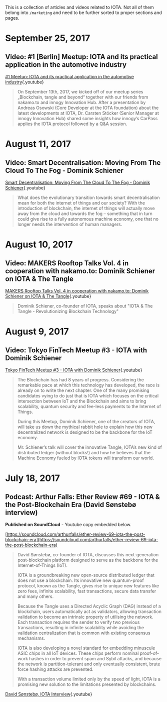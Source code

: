 <!-- TITLE: Articles & Videos -->
<!-- SUBTITLE: related to IOTA and the Tangle -->

This is a collection of articles and videos related to IOTA. Not all of them belong into `/marketing` and need to be further sorted to proper sections and pages.

# September 25, 2017
## Video: #1 [Berlin] Meetup: IOTA and its practical application in the automotive industry
[#1 Meetup: IOTA and its practical application in the automotive industry](https://www.youtube.com/watch?v=SVTOHdrsJ-U){.youtube}
> On September 13th, 2017, we kicked off of our meetup series „Blockchain, tangle and beyond“ together with our friends from nakamo.to and innogy Innovation Hub.  After a presentation by Andreas Osowski (Core Developer at the IOTA foundation) about the latest developments at IOTA, Dr. Carsten Stöcker (Senior Manager at innogy Innovation Hub) shared some insights how innogy’s CarPass applies the IOTA protocol followed by a Q&A session.

# August 11, 2017
## Video: Smart Decentralisation: Moving From The Cloud To The Fog - Dominik Schiener
[Smart Decentralisation: Moving From The Cloud To The Fog - Dominik Schiener](https://www.youtube.com/watch?v=ibL4wqLwk5E){.youtube}
> What does the evolutionary transition towards smart decentralisation mean for both the internet of things and our society? With the introduction of blockchain, the internet of things will actually move away from the cloud and towards the fog – something that in turn could give rise to a fully autonomous machine economy, one that no longer needs the intervention of human managers.

# August 10, 2017
## Video: MAKERS Rooftop Talks Vol. 4 in cooperation with nakamo.to: Dominik Schiener on IOTA & The Tangle
[MAKERS Rooftop Talks Vol. 4 in cooperation with nakamo.to: Dominik Schiener on IOTA & The Tangle](https://www.youtube.com/watch?v=EXjCqT-oK9M){.youtube}
> Dominik Schiener, co-founder of IOTA, speaks about "IOTA & The Tangle - Revolutionizing Blockchain Technology"

# August 9, 2017
## Video: Tokyo FinTech Meetup #3 - IOTA with Dominik Schiener
[Tokyo FinTech Meetup #3 - IOTA with Dominik Schiener](https://www.youtube.com/watch?v=nswo5CurPxA){.youtube}
> The Blockchain has had 8 years of progress. Considering the remarkable pace at which this technology has developed, the race is already on to write the next chapter. One of the many promising candidates vying to do just that is IOTA which focuses on the critical intersection between IoT and the Blockchain and aims to bring scalability, quantum security and fee-less payments to the Internet of Things. 
> 
> During this Meetup, Dominik Schiener, one of the creators of IOTA, will take us down the mythical rabbit hole to explain how this new decentralized network is designed to be the backbone for the IoT economy.
> 
> Mr. Schiener’s talk will cover the innovative Tangle, IOTA’s new kind of distributed ledger (without blocks!) and how he believes that the Machine Economy fueled by IOTA tokens will transform our world.

# July 18, 2017
## Podcast: Arthur Falls: Ether Review #69 - IOTA & the Post-Blockchain Era (David Sønstebø interview)

**Published on SoundCloud** - Youtube copy embedded below.

[https://soundcloud.com/arthurfalls/ether-review-69-iota-the-post-blockchain-era](https://soundcloud.com/arthurfalls/ether-review-69-iota-the-post-blockchain-era)

> David Sønstebø, co-founder of IOTA, discusses this next-generation post-blockchain platform designed to serve as the backbone for the Internet-of-Things (IoT).
> 
> IOTA is a groundbreaking new open-source distributed ledger that does not use a blockchain. Its innovative new quantum-proof protocol, known as the Tangle, gives rise to unique new features like zero fees, infinite scalability, fast transactions, secure data transfer and many others.
> 
> Because the Tangle uses a Directed Acyclic Graph (DAG) instead of a blockchain, users automatically act as validators, allowing transaction validation to become an intrinsic property of utilising the network. Each transaction requires the sender to verify two previous transactions, resulting in infinite scalability while avoiding the validation centralization that is common with existing consensus mechanisms.
> 
> IOTA is also developing a novel standard for embedding minuscule ASIC chips in all IoT devices. These chips perform nominal proof-of-work hashes in order to prevent spam and Sybil attacks, and because the network is partition-tolerant and only eventually consistent, brute force hashing attacks are prevented.
> 
> With a transaction volume limited only by the speed of light, IOTA is a promising new solution to the limitations presented by blockchains.

[David Sønstebø, IOTA Interview](https://www.youtube.com/watch?v=T2FJ9hH66b8){.youtube}